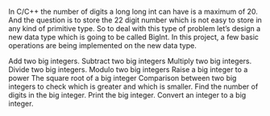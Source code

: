 In C/C++ the number of digits a long long int can have is a maximum of 20. 
And the question is to store the 22 digit number which is not easy to store in any kind of primitive type. 
So to deal with this type of problem let’s design a new data type which is going to be called BigInt.
In this project, a few basic operations are being implemented on the new data type.

Add two big integers.
Subtract two big integers
Multiply two big integers.
Divide two big integers.
Modulo two big integers
Raise a big integer to a power
The square root of a big integer
Comparison between two big integers to check which is greater and which is smaller.
Find the number of digits in the big integer.
Print the big integer.
Convert an integer to a big integer.
